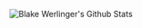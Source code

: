 ![Blake Werlinger's Github Stats](https://github-readme-stats.vercel.app/api?username=Blake-Werlinger&show_icons=true&theme=radical)
